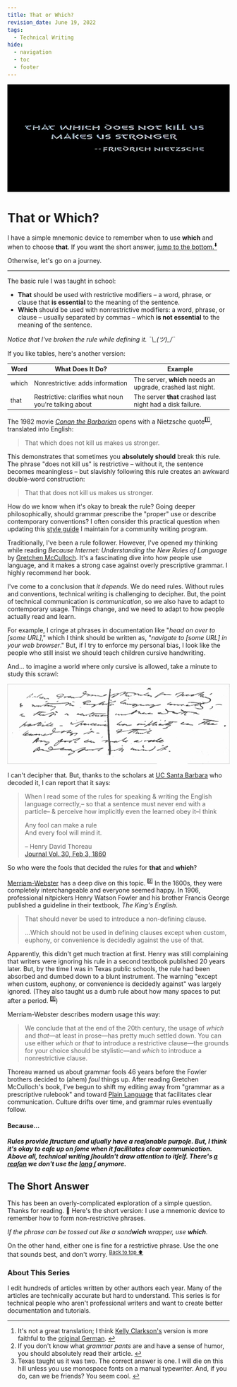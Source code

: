 ```yaml
---
title: That or Which?
revision_date: June 19, 2022
tags:
  - Technical Writing
hide:
  - navigation
  - toc
  - footer
---
```


![Featured](_media/conan_the_barbarian_screengrab_0001a.webp)

# That or Which?

I have a simple mnemonic device to remember when to use **which** and when to choose **that**. If you want the short answer, [jump to the bottom.<sup id="top">⬇️</sup>](#rule)

Otherwise, let's go on a journey.

---

The basic rule I was taught in school:

* **That** should be used with restrictive modifiers – a word, phrase, or clause that **is essential** to the meaning of the sentence.
* **Which** should be used with nonrestrictive modifiers: a word, phrase, or clause – usually separated by commas – which **is not essential** to the meaning of the sentence.

<em>Notice that I've broken the rule while defining it.  ¯\\\_(ツ)\_/¯</em>

If you like tables, here's another version:

| **Word** | **What Does It Do?**                                  | **Example**                                                 |
| -------- | ----------------------------------------------------- | ----------------------------------------------------------- |
| which    | Nonrestrictive: adds information                      | The server, **which** needs an upgrade, crashed last night. |
| that     | Restrictive: clarifies what noun you're talking about | The server **that** crashed last night had a disk failure.  |

The 1982 movie [*Conan the Barbarian*](https://www.imdb.com/title/tt0082198/) opens with a Nietzsche quote<sup id="1">[1️⃣](#fn1)</sup>, translated into English:

> That which does not kill us makes us stronger.

This demonstrates that sometimes you **absolutely should** break this rule. The phrase "does not kill us" is restrictive – without it, the sentence becomes meaningless – but slavishly following this rule creates an awkward double-word construction:

> That that does not kill us makes us stronger.

How do we know when it's okay to break the rule? Going deeper philosophically, should grammar prescribe the "proper" use or describe contemporary conventions? I often consider this practical question when updating this [style guide](https://www.vultr.com/docs/vultr-docs-style-guide) I maintain for a community writing program.

Traditionally, I've been a rule follower. However, I've opened my thinking while reading *Because Internet: Understanding the New Rules of Language* by [Gretchen McCulloch](https://www.goodreads.com/book/show/36739320-because-internet). It's a fascinating dive into how people use language, and it makes a strong case against overly prescriptive grammar. I highly recommend her book.

I've come to a conclusion that *it depends*. We do need rules. Without rules and conventions, technical writing is challenging to decipher. But, the point of technical communication is *communication*, so we also have to adapt to contemporary usage. Things change, and we need to adapt to how people actually read and learn.

For example, I cringe at phrases in documentation like "*head on over to [some URL]*," which I think should be written as, "*navigate to [some URL] in your web browser*." But, if I try to enforce my personal bias, I look like the people who still insist we should teach children cursive handwriting.

And... to imagine a world where only cursive is allowed, take a minute to study this scrawl:

![Henry David Thoreau - Journal - Feb 3rd 1860.png](_media/Henry-David-Thoreau-Journal-Feb-3rd-1860.webp)

I can't decipher that. But, thanks to the scholars at [UC Santa Barbara](https://thoreau.library.ucsb.edu/project_main.html) who decoded it, I can report that it says:

> When I read some of the rules for speaking & writing the English language correctly,– so that a sentence must never end with a particle– & perceive how implicitly even the learned obey it–I think
>
> Any fool can make a rule  
> And every fool will mind it.
>
> – Henry David Thoreau  
> [Journal Vol. 30, Feb 3, 1860](https://thoreau.library.ucsb.edu/writings_journals30.html)

So who were the fools that decided the rules for **that** and **which**?

[Merriam-Webster](https://www.merriam-webster.com/words-at-play/when-to-use-that-and-which) has a deep dive on this topic. <sup id="2">[2️⃣](#fn2)</sup> In the 1600s, they were completely interchangeable and everyone seemed happy. In 1906, professional nitpickers Henry Watson Fowler and his brother Francis George published a guideline in their textbook, *The King's English*.

> That should never be used to introduce a non-defining clause.
>
>…Which should not be used in defining clauses except when custom, euphony, or convenience is decidedly against the use of that.

Apparently, this didn't get much traction at first. Henry was still complaining that writers were ignoring his rule in a second textbook published 20 years later. But, by the time I was in Texas public schools, the rule had been absorbed and dumbed down to a blunt instrument. The warning "except when custom, euphony, or convenience is decidedly against" was largely ignored. (They also taught us a dumb rule about how many spaces to put after a period. <sup id="3">[3️⃣](#fn2)</sup>)

Merriam-Webster describes modern usage this way:

> We conclude that at the end of the 20th century, the usage of *which* and *that*—at least in prose—has pretty much settled down. You can use either *which* or *that* to introduce a restrictive clause—the grounds for your choice should be stylistic—and *which* to introduce a nonrestrictive clause.

Thoreau warned us about grammar fools 46 years before the Fowler brothers decided to (ahem) *foul* things up. After reading Gretchen McCulloch's book, I've begun to shift my editing away from "grammar as a prescriptive rulebook" and toward [Plain Language](https://plainlanguagenetwork.org/) that facilitates clear communication. Culture drifts over time, and grammar rules eventually follow.

#### Because...

**_Rules provide ſtructure and uſually have a reaſonable purpoſe. But, I think it's okay to eaſe up on ſome when it facilitates clear communication. Above all, technical writing ſhouldn't draw attention to itſelf. There's [a reaſon](https://www.historyofinformation.com/detail.php?id=2344) we don't use the [long ſ](https://en.wikipedia.org/wiki/Long_s) anymore._**

<span id="rule"></span>

## The Short Answer

This has been an overly-complicated exploration of a simple question. Thanks for reading. 🙏 Here's the short version: I use a mnemonic device to remember how to form non-restrictive phrases.

<em>If the phrase can be tossed out like a sand**wich** wrapper, use **which**.</em>

On the other hand, either one is fine for a restrictive phrase. Use the one that sounds best, and don't worry. <sup>[Back to top ⬆️](#top)</sup>

### About This Series

I edit hundreds of articles written by other authors each year. Many of the articles are technically accurate but hard to understand. This series is for technical people who aren't professional writers and want to create better documentation and tutorials.

---

1. <span id="fn1"></span>It's not a great translation; I think [Kelly Clarkson's](https://youtu.be/Xn676-fLq7I) version is more faithful to the [original German](https://www.dictionary.com/e/slang/what-doesnt-kill-you-makes-you-stronger/). [↩](#1)
2. <span id="fn2"></span>If you don't know what *grammar pants* are and have a sense of humor, you should absolutely read their article. [↩](#2)
3. <span id="fn3"></span>Texas taught us it was two. The correct answer is one. I will die on this hill unless you use monospace fonts on a manual typewriter. And, if you do, can we be friends? You seem cool. [↩](#3)
